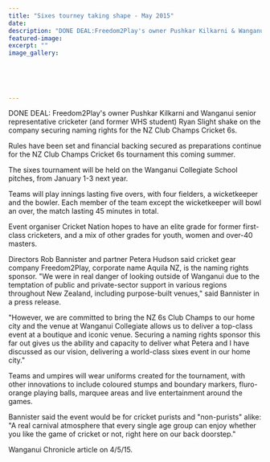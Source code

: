 ```yaml
---
title: "Sixes tourney taking shape - May 2015"
date: 
description: "DONE DEAL:Freedom2Play's owner Pushkar Kilkarni & Wanganui senior representative cricketer Ryan Slight(former WHS student) shake on the company securing naming rights for the NZ Club Champs Cricket 6s"
featured-image: 
excerpt: ""
image_gallery:
    
    
    
    
    
---
```


<p><span>DONE DEAL: Freedom2Play's owner Pushkar Kilkarni and Wanganui senior representative cricketer (and former WHS student) Ryan Slight shake on the company securing naming rights for the NZ Club Champs Cricket 6s.</span></p>
<p>Rules have been set and financial backing secured as preparations continue for the NZ Club Champs Cricket 6s tournament this coming summer.</p>
<p>The sixes tournament will be held on the Wanganui Collegiate School pitches, from January 1-3 next year.</p>
<p>Teams will play innings lasting five overs, with four fielders, a wicketkeeper and the bowler. Each member of the team except the wicketkeeper will bowl an over, the match lasting 45 minutes in total.</p>
<p>Event organiser Cricket Nation hopes to have an elite grade for former first-class cricketers, and a mix of other grades for youth, women and over-40 masters.</p>
<p>Directors Rob Bannister and partner Petera Hudson said cricket gear company Freedom2Play, corporate name Aquila NZ, is the naming rights sponsor. "We were in real danger of looking outside of Wanganui due to the temptation of public and private-sector support in various regions throughout New Zealand, including purpose-built venues," said Bannister in a press release.</p>
<p>"However, we are committed to bring the NZ 6s Club Champs to our home city and the venue at Wanganui Collegiate allows us to deliver a top-class event at a boutique and iconic venue. Securing a naming rights sponsor this far out gives us the ability and capacity to deliver what Petera and I have discussed as our vision, delivering a world-class sixes event in our home city."</p>
<p>Teams and umpires will wear uniforms created for the tournament, with other innovations to include coloured stumps and boundary markers, fluro-orange playing balls, marquee areas and live entertainment around the games.</p>
<p>Bannister said the event would be for cricket purists and "non-purists" alike: "A real carnival atmosphere that every single age group can enjoy whether you like the game of cricket or not, right here on our back doorstep."</p>
<p>Wanganui Chronicle article on 4/5/15.</p>

